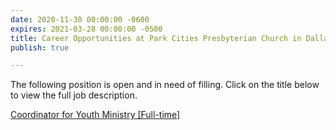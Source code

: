 ```yaml
---
date: 2020-11-30 00:00:00 -0600
expires: 2021-03-28 00:00:00 -0500
title: Career Opportunities at Park Cities Presbyterian Church in Dallas
publish: true

---
```

The following position is open and in need of filling. Click on the title below to view the full job description.

[Coordinator for Youth Ministry \[Full-time\]](https://careers.pcpc.org/job-description/141/ "Coordinator for Youth Ministry at Park Cities Presbyterian Church in Dallas, TX")
